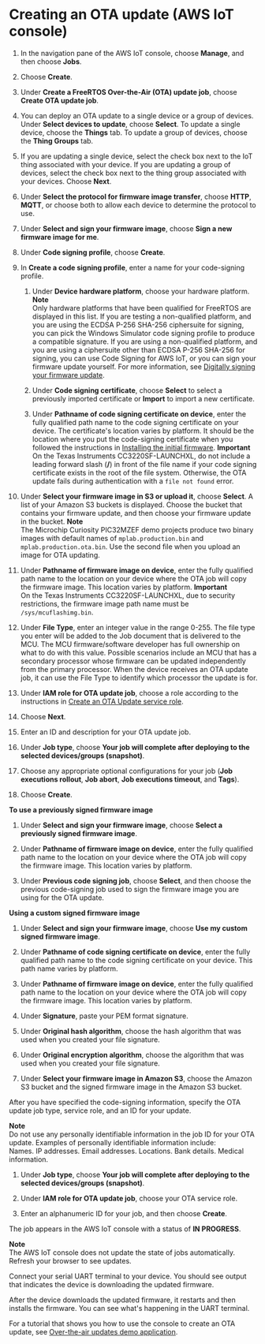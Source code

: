 # Creating an OTA update \(AWS IoT console\)<a name="ota-console-workflow"></a>

1. In the navigation pane of the AWS IoT console, choose **Manage**, and then choose **Jobs**\.

1. Choose **Create**\.

1. Under **Create a FreeRTOS Over\-the\-Air \(OTA\) update job**, choose **Create OTA update job**\.

1. You can deploy an OTA update to a single device or a group of devices\. Under **Select devices to update**, choose **Select**\. To update a single device, choose the **Things** tab\. To update a group of devices, choose the **Thing Groups** tab\.

1. If you are updating a single device, select the check box next to the IoT thing associated with your device\. If you are updating a group of devices, select the check box next to the thing group associated with your devices\. Choose **Next**\.

1. Under **Select the protocol for firmware image transfer**, choose **HTTP**, **MQTT**, or choose both to allow each device to determine the protocol to use\.

1. Under **Select and sign your firmware image**, choose **Sign a new firmware image for me**\.

1. Under **Code signing profile**, choose **Create**\.

1. In **Create a code signing profile**, enter a name for your code\-signing profile\.

   1. Under **Device hardware platform**, choose your hardware platform\.
**Note**  
Only hardware platforms that have been qualified for FreeRTOS are displayed in this list\. If you are testing a non\-qualified platform, and you are using the ECDSA P\-256 SHA\-256 ciphersuite for signing, you can pick the Windows Simulator code signing profile to produce a compatible signature\. If you are using a non\-qualified platform, and you are using a ciphersuite other than ECDSA P\-256 SHA\-256 for signing, you can use Code Signing for AWS IoT, or you can sign your firmware update yourself\. For more information, see [Digitally signing your firmware update](ota-cli-workflow.md#ota-sign-cli)\. 

   1. Under **Code signing certificate**, choose **Select** to select a previously imported certificate or **Import** to import a new certificate\.

   1. Under **Pathname of code signing certificate on device**, enter the fully qualified path name to the code signing certificate on your device\. The certificate's location varies by platform\. It should be the location where you put the code\-signing certificate when you followed the instructions in [Installing the initial firmware](dg-ota-initial-firmware.md)\.
**Important**  
On the Texas Instruments CC3220SF\-LAUNCHXL, do not include a leading forward slash \(**/**\) in front of the file name if your code signing certificate exists in the root of the file system\. Otherwise, the OTA update fails during authentication with a `file not found` error\.

1. Under **Select your firmware image in S3 or upload it**, choose **Select**\. A list of your Amazon S3 buckets is displayed\. Choose the bucket that contains your firmware update, and then choose your firmware update in the bucket\.
**Note**  
The Microchip Curiosity PIC32MZEF demo projects produce two binary images with default names of `mplab.production.bin` and `mplab.production.ota.bin`\. Use the second file when you upload an image for OTA updating\.

1. Under **Pathname of firmware image on device**, enter the fully qualified path name to the location on your device where the OTA job will copy the firmware image\. This location varies by platform\.
**Important**  
On the Texas Instruments CC3220SF\-LAUNCHXL, due to security restrictions, the firmware image path name must be `/sys/mcuflashimg.bin`\.

1. Under **File Type**, enter an integer value in the range 0\-255\. The file type you enter will be added to the Job document that is delivered to the MCU\. The MCU firmware/software developer has full ownership on what to do with this value\. Possible scenarios include an MCU that has a secondary processor whose firmware can be updated independently from the primary processor\. When the device receives an OTA update job, it can use the File Type to identify which processor the update is for\.

1. Under **IAM role for OTA update job**, choose a role according to the instructions in [Create an OTA Update service role](create-service-role.md)\. 

1. Choose **Next**\.

1. Enter an ID and description for your OTA update job\.

1. Under **Job type**, choose **Your job will complete after deploying to the selected devices/groups \(snapshot\)**\.

1. Choose any appropriate optional configurations for your job \(**Job executions rollout**, **Job abort**, **Job executions timeout**, and **Tags**\)\.

1. Choose **Create**\.<a name="previously-signed"></a>

**To use a previously signed firmware image**

1. Under **Select and sign your firmware image**, choose **Select a previously signed firmware image**\.

1. Under **Pathname of firmware image on device**, enter the fully qualified path name to the location on your device where the OTA job will copy the firmware image\. This location varies by platform\.

1. Under **Previous code signing job**, choose **Select**, and then choose the previous code\-signing job used to sign the firmware image you are using for the OTA update\.<a name="custom-signed"></a>

**Using a custom signed firmware image**

1. Under **Select and sign your firmware image**, choose **Use my custom signed firmware image**\.

1. Under **Pathname of code signing certificate on device**, enter the fully qualified path name to the code signing certificate on your device\. This path name varies by platform\.

1. Under **Pathname of firmware image on device**, enter the fully qualified path name to the location on your device where the OTA job will copy the firmware image\. This location varies by platform\.

1. Under **Signature**, paste your PEM format signature\.

1. Under **Original hash algorithm**, choose the hash algorithm that was used when you created your file signature\.

1. Under **Original encryption algorithm**, choose the algorithm that was used when you created your file signature\.

1. Under **Select your firmware image in Amazon S3**, choose the Amazon S3 bucket and the signed firmware image in the Amazon S3 bucket\.

After you have specified the code\-signing information, specify the OTA update job type, service role, and an ID for your update\.

**Note**  
Do not use any personally identifiable information in the job ID for your OTA update\. Examples of personally identifiable information include:  
Names\.
IP addresses\.
Email addresses\.
Locations\.
Bank details\.
Medical information\.

1. Under **Job type**, choose **Your job will complete after deploying to the selected devices/groups \(snapshot\)**\.

1. Under **IAM role for OTA update job**, choose your OTA service role\.

1. Enter an alphanumeric ID for your job, and then choose **Create**\.

The job appears in the AWS IoT console with a status of **IN PROGRESS**\.

**Note**  
The AWS IoT console does not update the state of jobs automatically\. Refresh your browser to see updates\.

Connect your serial UART terminal to your device\. You should see output that indicates the device is downloading the updated firmware\.

After the device downloads the updated firmware, it restarts and then installs the firmware\. You can see what's happening in the UART terminal\.

For a tutorial that shows you how to use the console to create an OTA update, see [Over\-the\-air updates demo application](ota-demo.md)\.